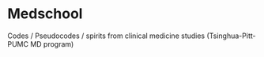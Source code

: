# Medschool
Codes / Pseudocodes / spirits from clinical medicine studies (Tsinghua-Pitt-PUMC MD program)
